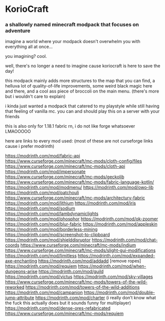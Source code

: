 # KorioCraft
### a shallowly named minecraft modpack that focuses on adventure

imagine a world where your modpack doesn't overwhelm you with everything all at once...

 

you imagining? cool.

 

well, there's no longer a need to imagine cause koriocraft is here to save the day!

 

this modpack mainly adds more structures to the map that you can find, a helluva lot of quality-of-life improvements, some weird black magic here and there, and a cool ass piece of broccoli on the main menu. (there's more but i wouldn't care to explain)

 

i kinda just wanted a modpack that catered to my playstyle while still having that feeling of vanilla mc. you can and should play this on a server with your friends

 

this is also only for 1.18.1 fabric rn, i do not like forge whatsoever LMAOOOOO


here are links to every mod used: (most of these are not curseforge links cause i prefer modrinth)

https://modrinth.com/mod/fabric-api
https://www.curseforge.com/minecraft/mc-mods/cloth-config/files
https://www.curseforge.com/minecraft/mc-mods/cloth-api 
https://modrinth.com/mod/impersonate
https://www.curseforge.com/minecraft/mc-mods/geckolib
https://www.curseforge.com/minecraft/mc-mods/fabric-language-kotlin/
https://modrinth.com/mod/modmenu/
https://modrinth.com/mod/owo-lib
https://modrinth.com/mod/patchouli
https://www.curseforge.com/minecraft/mc-mods/architectury-fabric
https://modrinth.com/mod/lithium
https://modrinth.com/mod/iris
https://modrinth.com/mod/sodium
https://modrinth.com/mod/lambdynamiclights
https://modrinth.com/mod/phosphor
https://modrinth.com/mod/ok-zoomer
https://modrinth.com/mod/blur-fabric
https://modrinth.com/mod/appleskin
https://modrinth.com/mod/borderless-mining
https://modrinth.com/mod/screenshot-to-clipboard
https://modrinth.com/mod/shielddisruptor
https://modrinth.com/mod/chat-coords
https://www.curseforge.com/minecraft/mc-mods/indium
https://www.curseforge.com/minecraft/mc-mods/slight-gui-modifications
https://modrinth.com/mod/limitless 
https://modrinth.com/mod/expanded-axe-enchanting
https://modrinth.com/mod/addadd [remove ropes]
https://modrinth.com/mod/requiem
https://modrinth.com/mod/when-dungeons-arise
https://modrinth.com/mod/guild
https://modrinth.com/mod/victus
https://modrinth.com/mod/sky-villages
https://www.curseforge.com/minecraft/mc-mods/towers-of-the-wild-reworked
https://modrinth.com/mod/towers-of-the-wild-additions
https://modrinth.com/mod/campanion
https://modrinth.com/mod/double-jump-attribute
https://modrinth.com/mod/charter (i really don’t know what the fuck this actually does but it sounds funny for multiplayer)
https://modrinth.com/mod/dense-ores-refabricated
https://www.curseforge.com/minecraft/mc-mods/requiem
